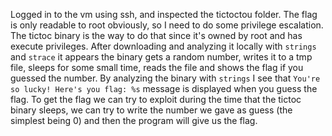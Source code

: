 Logged in to the vm using ssh, and inspected the tictoctou folder. The flag is only readable to root obviously, so I need to do some privilege escalation. The tictoc binary is the way to do that since it's owned by root and has execute privileges. After downloading and analyzing it locally with `strings` and `strace` it appears the binary gets a random number, writes it to a tmp file, sleeps for some small time, reads the file and shows the flag if you guessed the number. By analyzing the binary with `strings` I see that `You're so lucky! Here's you flag: %s` message is displayed when you guess the flag. To get the flag we can try to exploit during the time that the tictoc binary sleeps, we can try to write the number we gave as guess (the simplest being 0) and then the program will give us the flag. 

